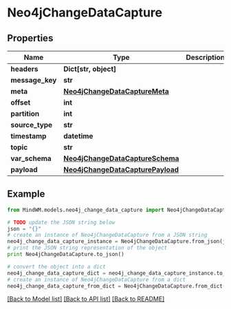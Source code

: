 # Neo4jChangeDataCapture


## Properties
Name | Type | Description | Notes
------------ | ------------- | ------------- | -------------
**headers** | **Dict[str, object]** |  | 
**message_key** | **str** |  | 
**meta** | [**Neo4jChangeDataCaptureMeta**](Neo4jChangeDataCaptureMeta.md) |  | 
**offset** | **int** |  | 
**partition** | **int** |  | 
**source_type** | **str** |  | 
**timestamp** | **datetime** |  | 
**topic** | **str** |  | 
**var_schema** | [**Neo4jChangeDataCaptureSchema**](Neo4jChangeDataCaptureSchema.md) |  | 
**payload** | [**Neo4jChangeDataCapturePayload**](Neo4jChangeDataCapturePayload.md) |  | 

## Example

```python
from MindWM.models.neo4j_change_data_capture import Neo4jChangeDataCapture

# TODO update the JSON string below
json = "{}"
# create an instance of Neo4jChangeDataCapture from a JSON string
neo4j_change_data_capture_instance = Neo4jChangeDataCapture.from_json(json)
# print the JSON string representation of the object
print Neo4jChangeDataCapture.to_json()

# convert the object into a dict
neo4j_change_data_capture_dict = neo4j_change_data_capture_instance.to_dict()
# create an instance of Neo4jChangeDataCapture from a dict
neo4j_change_data_capture_from_dict = Neo4jChangeDataCapture.from_dict(neo4j_change_data_capture_dict)
```
[[Back to Model list]](../README.md#documentation-for-models) [[Back to API list]](../README.md#documentation-for-api-endpoints) [[Back to README]](../README.md)



